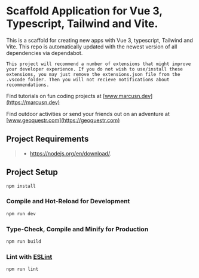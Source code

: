 # Scaffold Application for Vue 3, Typescript, Tailwind and Vite.

This is a scaffold for creating new apps with Vue 3, typescript, Tailwind and Vite.
This repo is automatically updated with the newest version of all dependencies via dependabot.

`This project will recommend a number of extensions that might improve your developer experience.
If you do not wish to use/install these extensions, you may just remove the extensions.json file from the .vscode folder.
Then you will not recieve notifications about recommendations.`

Find tutorials on fun coding projects at
[www.marcusn.dev](https://marcusn.dev)

Find outdoor activities or send your friends out on an adventure at [www.geoquestr.com](https://geoquestr.com)

## Project Requirements

> - https://nodejs.org/en/download/.


## Project Setup

```sh
npm install
```

### Compile and Hot-Reload for Development

```sh
npm run dev
```

### Type-Check, Compile and Minify for Production

```sh
npm run build
```

### Lint with [ESLint](https://eslint.org/)

```sh
npm run lint
```
